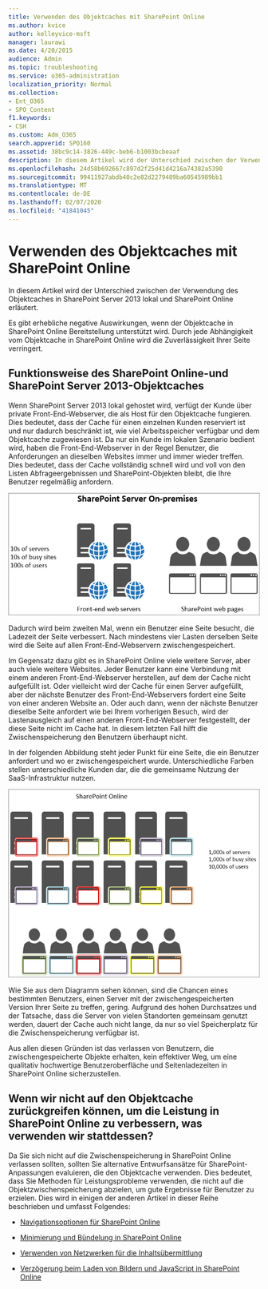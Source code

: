 ```yaml
---
title: Verwenden des Objektcaches mit SharePoint Online
ms.author: kvice
author: kelleyvice-msft
manager: laurawi
ms.date: 4/20/2015
audience: Admin
ms.topic: troubleshooting
ms.service: o365-administration
localization_priority: Normal
ms.collection:
- Ent_O365
- SPO_Content
f1.keywords:
- CSH
ms.custom: Adm_O365
search.appverid: SPO160
ms.assetid: 38bc9c14-3826-449c-beb6-b1003bcbeaaf
description: In diesem Artikel wird der Unterschied zwischen der Verwendung des Objektcaches in SharePoint Server 2013 lokal und SharePoint Online erläutert.
ms.openlocfilehash: 24d58b692667c897d2f25d41d4216a74382a5390
ms.sourcegitcommit: 99411927abdb40c2e82d2279489ba60545989bb1
ms.translationtype: MT
ms.contentlocale: de-DE
ms.lasthandoff: 02/07/2020
ms.locfileid: "41841045"
---
```

# <a name="using-the-object-cache-with-sharepoint-online"></a>Verwenden des Objektcaches mit SharePoint Online

In diesem Artikel wird der Unterschied zwischen der Verwendung des Objektcaches in SharePoint Server 2013 lokal und SharePoint Online erläutert.
  
Es gibt erhebliche negative Auswirkungen, wenn der Objektcache in SharePoint Online Bereitstellung unterstützt wird. Durch jede Abhängigkeit vom Objektcache in SharePoint Online wird die Zuverlässigkeit Ihrer Seite verringert. 
  
## <a name="how-the-sharepoint-online-and-sharepoint-server-2013-object-cache-works"></a>Funktionsweise des SharePoint Online-und SharePoint Server 2013-Objektcaches

Wenn SharePoint Server 2013 lokal gehostet wird, verfügt der Kunde über private Front-End-Webserver, die als Host für den Objektcache fungieren. Dies bedeutet, dass der Cache für einen einzelnen Kunden reserviert ist und nur dadurch beschränkt ist, wie viel Arbeitsspeicher verfügbar und dem Objektcache zugewiesen ist. Da nur ein Kunde im lokalen Szenario bedient wird, haben die Front-End-Webserver in der Regel Benutzer, die Anforderungen an dieselben Websites immer und immer wieder treffen. Dies bedeutet, dass der Cache vollständig schnell wird und voll von den Listen Abfrageergebnissen und SharePoint-Objekten bleibt, die Ihre Benutzer regelmäßig anfordern.
  
![Zeigt Datenverkehr und Last an lokale Front-End-Webserver](media/a0d38b36-4909-4abb-8d4e-4930814bb3de.png)
  
Dadurch wird beim zweiten Mal, wenn ein Benutzer eine Seite besucht, die Ladezeit der Seite verbessert. Nach mindestens vier Lasten derselben Seite wird die Seite auf allen Front-End-Webservern zwischengespeichert.
  
Im Gegensatz dazu gibt es in SharePoint Online viele weitere Server, aber auch viele weitere Websites. Jeder Benutzer kann eine Verbindung mit einem anderen Front-End-Webserver herstellen, auf dem der Cache nicht aufgefüllt ist. Oder vielleicht wird der Cache für einen Server aufgefüllt, aber der nächste Benutzer des Front-End-Webservers fordert eine Seite von einer anderen Website an. Oder auch dann, wenn der nächste Benutzer dieselbe Seite anfordert wie bei Ihrem vorherigen Besuch, wird der Lastenausgleich auf einen anderen Front-End-Webserver festgestellt, der diese Seite nicht im Cache hat. In diesem letzten Fall hilft die Zwischenspeicherung den Benutzern überhaupt nicht.
  
In der folgenden Abbildung steht jeder Punkt für eine Seite, die ein Benutzer anfordert und wo er zwischengespeichert wurde. Unterschiedliche Farben stellen unterschiedliche Kunden dar, die die gemeinsame Nutzung der SaaS-Infrastruktur nutzen.
  
![Zeigt die Ergebnisse der Objektzwischenspeicherung in SharePoint Online](media/25d04011-ef83-4cb7-9e04-a6ed490f63c3.png)
  
Wie Sie aus dem Diagramm sehen können, sind die Chancen eines bestimmten Benutzers, einen Server mit der zwischengespeicherten Version Ihrer Seite zu treffen, gering. Aufgrund des hohen Durchsatzes und der Tatsache, dass die Server von vielen Standorten gemeinsam genutzt werden, dauert der Cache auch nicht lange, da nur so viel Speicherplatz für die Zwischenspeicherung verfügbar ist.
  
Aus allen diesen Gründen ist das verlassen von Benutzern, die zwischengespeicherte Objekte erhalten, kein effektiver Weg, um eine qualitativ hochwertige Benutzeroberfläche und Seitenladezeiten in SharePoint Online sicherzustellen.
  
## <a name="if-we-cant-rely-on-the-object-cache-to-improve-performance-in-sharepoint-online-what-do-we-use-instead"></a>Wenn wir nicht auf den Objektcache zurückgreifen können, um die Leistung in SharePoint Online zu verbessern, was verwenden wir stattdessen?

Da Sie sich nicht auf die Zwischenspeicherung in SharePoint Online verlassen sollten, sollten Sie alternative Entwurfsansätze für SharePoint-Anpassungen evaluieren, die den Objektcache verwenden. Dies bedeutet, dass Sie Methoden für Leistungsprobleme verwenden, die nicht auf die Objektzwischenspeicherung abzielen, um gute Ergebnisse für Benutzer zu erzielen. Dies wird in einigen der anderen Artikel in dieser Reihe beschrieben und umfasst Folgendes:
  
- [Navigationsoptionen für SharePoint Online](navigation-options-for-sharepoint-online.md)
    
- [Minimierung und Bündelung in SharePoint Online](minification-and-bundling-in-sharepoint-online.md)
    
- [Verwenden von Netzwerken für die Inhaltsübermittlung](using-content-delivery-networks-with-sharepoint-online.md)
    
- [Verzögerung beim Laden von Bildern und JavaScript in SharePoint Online](delay-loading-images-and-javascript-in-sharepoint-online.md)
    

